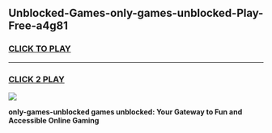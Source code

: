 
## Unblocked-Games-only-games-unblocked-Play-Free-a4g81
<h3>
<a href="https://premium76.site?title=only-games-unblocked&ref=10A">CLICK TO PLAY</a></h3>
<hr>

<h3>
<a href="https://premium76.site?title=only-games-unblocked&ref=10A">CLICK 2 PLAY</a>
  
</h3>

<a href="https://premium76.site?title=only-games-unblocked&ref=10A"><img src="https://clearcache.store/games.png"></a>


**only-games-unblocked games unblocked: Your Gateway to Fun and Accessible Online Gaming**

